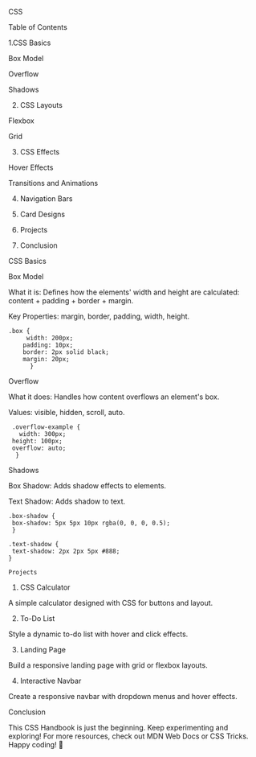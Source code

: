 CSS

Table of Contents

1.CSS Basics

  Box Model

  Overflow

  Shadows

2. CSS Layouts

  Flexbox

  Grid

3. CSS Effects

  Hover Effects

  Transitions and Animations

4. Navigation Bars

5. Card Designs

6. Projects

7. Conclusion


CSS Basics

Box Model

What it is: Defines how the elements' width and height are calculated: content + padding + border + margin.

Key Properties: margin, border, padding, width, height.

    .box {
         width: 200px;
        padding: 10px;
        border: 2px solid black;
        margin: 20px;
          }

Overflow

What it does: Handles how content overflows an element's box.

Values: visible, hidden, scroll, auto.

     .overflow-example {
       width: 300px;
     height: 100px;
     overflow: auto;
      }

Shadows

Box Shadow: Adds shadow effects to elements.

Text Shadow: Adds shadow to text.

    .box-shadow {
     box-shadow: 5px 5px 10px rgba(0, 0, 0, 0.5);
     }

    .text-shadow {
     text-shadow: 2px 2px 5px #888;
    }

    Projects

1. CSS Calculator

A simple calculator designed with CSS for buttons and layout.

2. To-Do List

Style a dynamic to-do list with hover and click effects.

3. Landing Page

Build a responsive landing page with grid or flexbox layouts.

4. Interactive Navbar

Create a responsive navbar with dropdown menus and hover effects.

Conclusion

This CSS Handbook is just the beginning. Keep experimenting and exploring! For more resources, check out MDN Web Docs or CSS Tricks. Happy coding! 🎨


